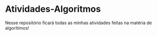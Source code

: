 # Atividades-Algoritmos
Nesse repositório ficará todas as minhas atividades feitas na matéria de algoritimos!

